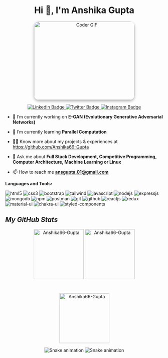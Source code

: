 <h1 align="center">Hi 👋, I'm Anshika Gupta</h1>

<p align="center">
  <img src="https://media.giphy.com/media/SWoSkN6DxTszqIKEqv/giphy.gif" alt="Coder GIF" width="320" height="250" style="border-radius: 15px; box-shadow: 0 4px 8px rgba(0, 0, 0, 0.3);">
</p>



<div align="center">

  <a href="https://www.linkedin.com/in/techy-anshikagupta/" target="_blank">
    <img src="https://img.shields.io/badge/-LinkedIn-blue?style=for-the-badge&logo=linkedin&logoColor=white" alt="LinkedIn Badge"/>
  </a>
  
  <a href="https://twitter.com/ANSHIKA71688056" target="_blank">
    <img src="https://img.shields.io/badge/-Twitter-1ca0f1?style=for-the-badge&logo=twitter&logoColor=white" alt="Twitter Badge"/>
  </a>
  
  <a href="https://www.instagram.com/anshikagupta.tech?igsh=Nm1rZmR6NXBzcDV6&utm_source=qr" target="_blank">
    <img src="https://img.shields.io/badge/-Instagram-D7008A?style=for-the-badge&logo=instagram&logoColor=white" alt="Instagram Badge"/>
  </a>

</div>


- 🔭 I’m currently working on **E-GAN (Evolutionary Generative Adversarial Networks)**

- 🌱 I’m currently learning **Parallel Computation**

- 👨‍💻 Know more about my projects & experiences at https://github.com/Anshika66-Gupta 

- 💬 Ask me about **Full Stack Development, Competitive Programming, Computer Architecture, Machine Learning or Linux**

- 📫 How to reach me **ansgupta.01@gmail.com**


**Languages and Tools:**  
<p>
    <img src="https://img.shields.io/badge/HTML5-E34F26?style=for-the-badge&logo=html5&logoColor=white" alt="html5" />
    <img src="https://img.shields.io/badge/CSS3-1572B6?style=for-the-badge&logo=css3&logoColor=white" alt="css3" />
    <img src="https://img.shields.io/badge/Bootstrap-563D7C?style=for-the-badge&logo=bootstrap&logoColor=white" alt="bootstrap" />
    <img src="https://img.shields.io/badge/Tailwind_CSS-38B2AC?style=for-the-badge&logo=tailwind-css&logoColor=white" alt="tailwind" />
    <img src="https://img.shields.io/badge/JavaScript-323330?style=for-the-badge&logo=javascript&logoColor=F7DF1E" alt="javascript" />
    <img src="https://img.shields.io/badge/Node.js-339933?style=for-the-badge&logo=nodedotjs&logoColor=white" alt="nodejs" />
    <img src="https://img.shields.io/badge/Express.js-000000?style=for-the-badge&logo=express&logoColor=white" alt="expressjs" />
    <img src="https://img.shields.io/badge/MongoDB-4EA94B?style=for-the-badge&logo=mongodb&logoColor=white" alt="mongodb" />
    <img src="https://img.shields.io/badge/npm-CB3837?style=for-the-badge&logo=npm&logoColor=white" alt="npm" />
    <img src="https://img.shields.io/badge/Postman-FF6C37?style=for-the-badge&logo=Postman&logoColor=white" alt="postman" />
    <img src="https://img.shields.io/badge/Git-f44d27?style=for-the-badge&logo=git&logoColor=white" alt="git" />
    <img src="https://img.shields.io/badge/GitHub-100000?style=for-the-badge&logo=github&logoColor=white" alt="github" />
    <img src="https://img.shields.io/badge/React-20232A?style=for-the-badge&logo=react&logoColor=61DAFB" alt="reactjs" />
    <img src="https://img.shields.io/badge/Redux-593D88?style=for-the-badge&logo=redux&logoColor=white" alt="redux" />
    <img src="https://img.shields.io/badge/Material%20UI-007FFF?style=for-the-badge&logo=mui&logoColor=white" alt="material-ui" />
    <img src="https://img.shields.io/badge/Chakra%20UI-3bc7bd?style=for-the-badge&logo=chakraui&logoColor=white" alt="chakra-ui" />
    <img src="https://img.shields.io/badge/styled--components-DB7093?style=for-the-badge&logo=styled-components&logoColor=white" alt="styled-components" />
</p>



<h2><i>My GitHub Stats</i></h2>

<p align="center" >
    <img align="center" src="https://github-readme-stats.vercel.app/api/top-langs/?username=Anshika66-Gupta&layout=compact&show_icons=true&theme=radical" alt="Anshika66-Gupta" height="159" />
    <img align="center" src="https://github-readme-stats.vercel.app/api?username=Anshika66-Gupta&show_icons=true&theme=radical" alt="Anshika66-Gupta" height="159" />
</p>
<br>
<p align="center" ><img align="center"  height="159" src="https://github-readme-streak-stats.herokuapp.com/?user=Anshika66-Gupta&show_icons=true&locale=en&theme=radical" alt="Anshika66-Gupta" /></p>



<div align="center">
    <!-- Contribution Heatmap with Snake Animation -->
    <img src="https://github.com/Anshika66-Gupta/blob/main/ocean.svg?color_snake=#15F8EB&color_dots=#bfd6f6,#8dbdff,#64a1f4,#4b91f1,#3c7dd9#gh-dark-mode-only" alt="Snake animation">
    <img src="https://github.com/Anshika66-Gupta/blob/main/github-snake.svg?color_snake=#00FC58#gh-light-mode-only" alt="Snake animation">  
</div>
